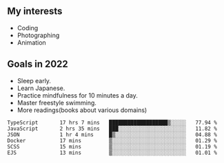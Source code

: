 ## My interests

- Coding
- Photographing
- Animation

## Goals in 2022

- Sleep early.
- Learn Japanese.
- Practice mindfulness for 10 minutes a day.
- Master freestyle swimming.
- More readings(books about various domains)

<!--START_SECTION:waka-->

```text
TypeScript       17 hrs 7 mins   ███████████████████▒░░░░░   77.94 %
JavaScript       2 hrs 35 mins   ███░░░░░░░░░░░░░░░░░░░░░░   11.82 %
JSON             1 hr 4 mins     █▒░░░░░░░░░░░░░░░░░░░░░░░   04.88 %
Docker           17 mins         ▒░░░░░░░░░░░░░░░░░░░░░░░░   01.29 %
SCSS             15 mins         ▒░░░░░░░░░░░░░░░░░░░░░░░░   01.19 %
EJS              13 mins         ▒░░░░░░░░░░░░░░░░░░░░░░░░   01.01 %
```

<!--END_SECTION:waka-->

